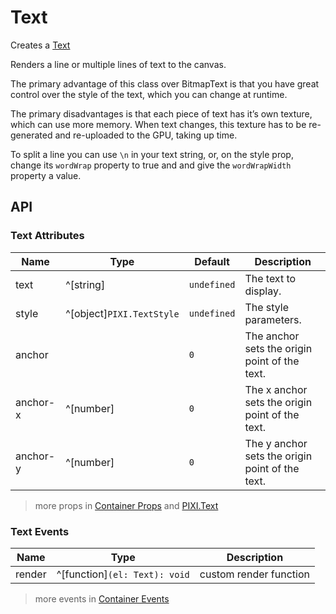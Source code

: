 # Text

Creates a [Text](https://pixijs.download/release/docs/PIXI.Text.html)

Renders a line or multiple lines of text to the canvas.

The primary advantage of this class over BitmapText is that you have great control over the style of the text, which you can change at runtime.

The primary disadvantages is that each piece of text has it’s own texture, which can use more memory. When text changes, this texture has to be re-generated and re-uploaded to the GPU, taking up time.

To split a line you can use `\n` in your text string, or, on the style prop, change its `wordWrap` property to true and and give the `wordWrapWidth` property a value.

<demo src="./demo/text.vue" />

## API

### Text Attributes

| Name | Type | Default | Description |
| --- | --- | --- | --- |
| text | ^[string] | `undefined` | The text to display. |
| style | ^[object]`PIXI.TextStyle` | `undefined` | The style parameters. |
| anchor | <api-point /> | `0` | The anchor sets the origin point of the text. |
| anchor-x | ^[number] | `0` | The x anchor sets the origin point of the text. |
| anchor-y | ^[number] | `0` | The y anchor sets the origin point of the text. |

> more props in [Container Props](/guide/elements/container#container-props) and [PIXI.Text](https://pixijs.download/release/docs/PIXI.Text.html)

### Text Events

| Name | Type | Description |
| --- | --- | --- |
| render | ^[function]`(el: Text): void` | custom render function |

> more events in [Container Events](/guide/elements/container#container-events)
